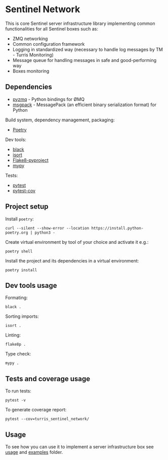 # Sentinel Network

This is core Sentinel server infrastructure library implementing common
functionalities for all Sentinel boxes such as: 

- ZMQ networking
- Common configuration framework
- Logging in standardized way (necessary to handle log messages by TM - Turris
  Monitoring)
- Message queue for handling messages in safe and good-performing way
- Boxes monitoring


## Dependencies

- [pyzmq](https://pyzmq.readthedocs.io/en/latest) - Python bindings for ØMQ
- [msgpack](https://msgpack-python.readthedocs.io/en/latest/index.html) - MessagePack
(an efficient binary serialization format) for Python

Build system, dependency management, packaging:
- [Poetry](https://python-poetry.org/)

Dev tools:
- [black](https://github.com/psf/black)
- [isort](https://pycqa.github.io/isort/index.html)
- [Flake8-pyproject](https://github.com/john-hen/Flake8-pyproject)
- [mypy](http://www.mypy-lang.org/)

Tests:
- [pytest](https://docs.pytest.org/)
- [pytest-cov](https://github.com/pytest-dev/pytest-cov)


## Project setup

Install `poetry`:
```
curl --silent --show-error --location https://install.python-poetry.org | python3 -
```

Create virtual environment by tool of your choice and activate it e.g.:
```
poetry shell
```

Install the project and its dependencies in a virtual environment:
```
poetry install
```


## Dev tools usage

Formating:
```
black .
```

Sorting imports:
```
isort .
```

Linting:
```
flake8p .
```

Type check:
```
mypy .
```


## Tests and coverage usage

To run tests:
```
pytest -v
```

To generate coverage report:
```
pytest --cov=turris_sentinel_network/
```


## Usage

To see how you can use it to implement a server infrastructure box see
[usage](./usage.md) and [examples](./examples/) folder.
